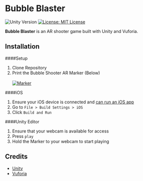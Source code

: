 # Bubble Blaster

![Unity Version](https://img.shields.io/badge/Unity-5.5.0-brightgreen.svg) [![License: MIT License](https://img.shields.io/github/license/mashape/apistatus.svg)](https://opensource.org/licenses/MIT)


**Bubble Blaster** is an AR shooter game built with Unity and Vuforia.

## Installation

####Setup

1. Clone Repository
2. Print the Bubble Shooter AR Marker (Below)<br><br>
<a href='https://drive.google.com/file/d/0B6aOEAXdWnEGVXNaYU9URFJCOWs/view?usp=sharing'> <img src='http://i.imgur.com/tGhO5qM.png' title='Marker' alt='Marker'/></a>

####iOS
1.  Ensure your iOS device is connected and [can run an iOS app](https://developer.apple.com/library/content/documentation/IDEs/Conceptual/AppDistributionGuide/LaunchingYourApponDevices/LaunchingYourApponDevices.html)
2. Go to `File > Build Settings > iOS`
2. Click `Build and Run`

####Unity Editor
1. Ensure that your webcam is available for access
2. Press `play`
3. Hold the Marker to your webcam to start playing

## Credits
- [Unity](https://unity3d.com/)
- [Vuforia](https://www.vuforia.com/)